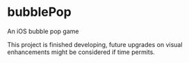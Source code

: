 # bubblePop
An iOS bubble pop game

This project is finished developing, future upgrades on visual enhancements might be considered if time permits.
